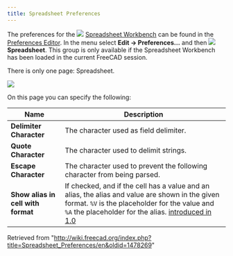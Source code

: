 ```yaml
---
title: Spreadsheet Preferences
---
```


The preferences for the ![](/images/Workbench_Spreadsheet.svg) [Spreadsheet Workbench](/Spreadsheet_Workbench "Spreadsheet Workbench") can be found in the [Preferences Editor](/Preferences_Editor "Preferences Editor"). In the menu select **Edit → Preferences...** and then **![](/images/Workbench_Spreadsheet.svg) Spreadsheet**. This group is only available if the Spreadsheet Workbench has been loaded in the current FreeCAD session.

There is only one page: Spreadsheet.

![](/images/Preferences_Spreadsheet_Page_Spreadsheet.png)

On this page you can specify the following:

| Name                               | Description                                                                                                                                                                                                                                        |
| ---------------------------------- | -------------------------------------------------------------------------------------------------------------------------------------------------------------------------------------------------------------------------------------------------- |
| **Delimiter Character**            | The character used as field delimiter.                                                                                                                                                                                                             |
| **Quote Character**                | The character used to delimit strings.                                                                                                                                                                                                             |
| **Escape Character**               | The character used to prevent the following character from being parsed.                                                                                                                                                                           |
| **Show alias in cell with format** | If checked, and if the cell has a value and an alias, the alias and value are shown in the given format. `%V` is the placeholder for the value and `%A` the placeholder for the alias. [introduced in 1.0](/Release_notes_1.0 "Release notes 1.0") |

Retrieved from "<http://wiki.freecad.org/index.php?title=Spreadsheet_Preferences/en&oldid=1478269>"

